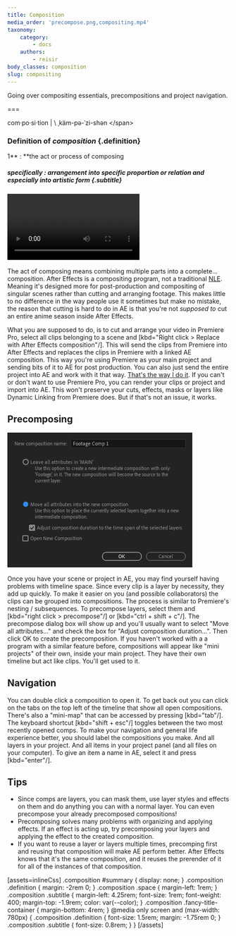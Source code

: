 ```yaml
---
title: Composition
media_order: 'precompose.png,compositing.mp4'
taxonomy:
    category:
        - docs
    authors:
        - reisir
body_classes: composition
slug: compositing
---
```


Going over compositing essentials, precompositions and project navigation.

===

<!-- Cool swag title replacement -->
<div class="fancy-title-container" style="width: 100%; display: block;">
<div markdown="1" class="fancy-title" style="margin: 0 auto; width: fit-content;">

<span class="word">com·​po·​si·​tion | \ ˌkäm-pə-ˈzi-shən \</span>

### Definition of _composition_ {.definition}

<span class="space">1</span><span class="space">** : **</span><span class="space">the act or process of composing</span>

##### _specifically_ **:** arrangement into specific proportion or relation and especially into artistic form {.subtitle}

</div>
</div>

![composition parts in 3D](compositing.mp4)

The act of composing means combining multiple parts into a complete... composition. After Effects is a compositing program, not a traditional [NLE](https://en.wikipedia.org/wiki/Non-linear_editing). Meaning it's designed more for post-production and compositing of singular scenes rather than cutting and arranging footage. This makes little to no difference in the way people use it sometimes but make no mistake, the reason that cutting is hard to do in AE is that you're not _supposed to_ cut an entire anime season inside After Effects.

What you are supposed to do, is to cut and arrange your video in Premiere Pro, select all clips belonging to a scene and [kbd="Right click > Replace with After Effects composition"/]. This will send the clips from Premiere into After Effects and replaces the clips in Premiere with a linked AE composition. This way you're using Premiere as your main project and sending bits of it to AE for post production. You can also just send the entire project into AE and work with it that way. [That's the way I do it](/blog/how-to-clip-like-me). If you can't or don't want to use Premiere Pro, you can render your clips or project and import into AE. This won't preserve your cuts, effects, masks or layers like Dynamic Linking from Premiere does. But if that's not an issue, it works.

## Precomposing

![precompose dialog](precompose.png)

Once you have your scene or project in AE, you may find yourself having problems with timeline space. Since every clip is a layer by necessity, they add up quickly. To make it easier on you (and possible collaborators) the clips can be grouped into compositions. The process is similar to Premiere's nesting / subsequences. To precompose layers, select them and [kbd="right click > precompose"/] or [kbd="ctrl + shift + c"/]. The precompose dialog box will show up and you'll usually want to select "Move all attributes..." and check the box for "Adjust composition duration...". Then click OK to create the precomposition. If you haven't worked with a a program with a similar feature before, compositions will appear like "mini projects" of their own, inside your main project. They have their own timeline but act like clips. You'll get used to it.

## Navigation

You can double click a composition to open it. To get back out you can click on the tabs on the top left of the timeline that show all open compositions. There's also a "mini-map" that can be accessed by pressing [kbd="tab"/]. The keyboard shortcut [kbd="shift + esc"/] toggles between the two most recently opened comps. To make your navigation and general life experience better, you should label the compositions you make. And all layers in your project. And all items in your project panel (and all files on your computer). To give an item a name in AE, select it and press [kbd="enter"/].

## Tips

* Since comps are layers, you can mask them, use layer styles and effects on them and do anything you can with a normal layer. You can even precompose your already precomposed compositions!
* Precomposing solves many problems with organizing and applying effects. If an effect is acting up, try precomposing your layers and applying the effect to the created composition.
* If you want to reuse a layer or layers multiple times, precomping first and reusing that composition will make AE perform better. After Effects knows that it's the same composition, and it reuses the prerender of it for all of the instances of that composition.

[assets=inlineCss]
.composition #summary {
	display: none;
}
.composition .definition {
	margin: -2rem 0;
}
.composition .space {
	margin-left: 1rem;
}
.composition .subtitle {
	margin-left: 4.25rem;
    font-size: 1rem;
    font-weight: 400;
    margin-top: -1.9rem;
    color: var(--color);
}
.composition .fancy-title-container {
	margin-bottom: 4rem;
}
@media only screen and (max-width: 780px) {
    .composition .definition {
    	font-size: 1.5rem;
		margin: -1.75rem 0;
    }
    .composition .subtitle {
        font-size: 0.8rem;
    }
}
[/assets]

